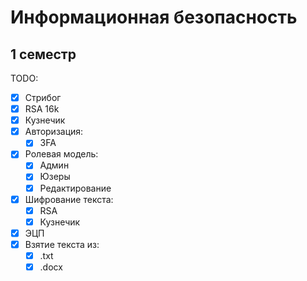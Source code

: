 # Информационная безопасность
## 1 семестр
TODO:
- [x] Стрибог
- [x] RSA 16k
- [x] Кузнечик
- [x] Авторизация:
	- [x] 3FA
- [x] Ролевая модель:
	- [x] Админ
	- [x] Юзеры
	- [x] Редактирование
- [x] Шифрование текста:
	- [x] RSA
	- [x] Кузнечик
- [x] ЭЦП
- [x] Взятие текста из:
	- [x] .txt
	- [x] .docx
